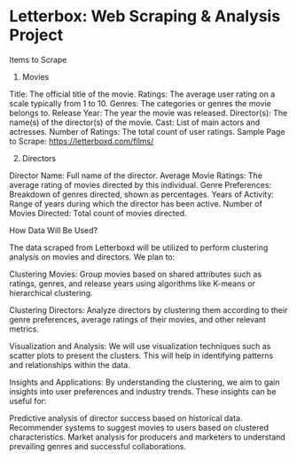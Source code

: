 # Letterbox: Web Scraping & Analysis Project



Items to Scrape

1. Movies

Title: The official title of the movie.
Ratings: The average user rating on a scale typically from 1 to 10.
Genres: The categories or genres the movie belongs to.
Release Year: The year the movie was released.
Director(s): The name(s) of the director(s) of the movie.
Cast: List of main actors and actresses.
Number of Ratings: The total count of user ratings.
Sample Page to Scrape: https://letterboxd.com/films/


2. Directors

Director Name: Full name of the director.
Average Movie Ratings: The average rating of movies directed by this individual.
Genre Preferences: Breakdown of genres directed, shown as percentages.
Years of Activity: Range of years during which the director has been active.
Number of Movies Directed: Total count of movies directed.







How Data Will Be Used?

The data scraped from Letterboxd will be utilized to perform clustering analysis on movies and directors. We plan to:

Clustering Movies: Group movies based on shared attributes such as ratings, genres, and
release years using algorithms like K-means or hierarchical clustering.

Clustering Directors: Analyze directors by clustering them according to their genre preferences,
average ratings of their movies, and other relevant metrics.

Visualization and Analysis: We will use visualization techniques such as scatter plots
to present the clusters. This will help in identifying patterns and relationships within the data.

Insights and Applications: By understanding the clustering, we aim to gain insights into user
preferences and industry trends. These insights can be useful for:

Predictive analysis of director success based on historical data.
Recommender systems to suggest movies to users based on clustered characteristics.
Market analysis for producers and marketers to understand prevailing genres and successful
collaborations.


